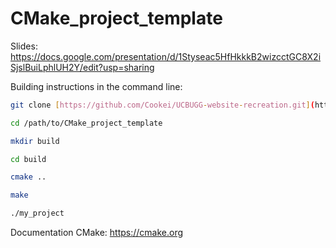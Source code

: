 # CMake_project_template
Slides: https://docs.google.com/presentation/d/1Styseac5HfHkkkB2wizcctGC8X2iSjslBuiLphlUH2Y/edit?usp=sharing

Building instructions in the command line:
```bash
git clone [https://github.com/Cookei/UCBUGG-website-recreation.git](https://github.com/beckyfeng08/CMake_project_template.git)

cd /path/to/CMake_project_template

mkdir build

cd build

cmake ..

make

./my_project
```
Documentation CMake:
https://cmake.org
